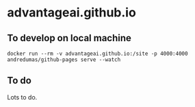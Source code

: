 # advantageai.github.io

## To develop on local machine
```
docker run --rm -v advantageai.github.io:/site -p 4000:4000 andredumas/github-pages serve --watch
```

## To do
Lots to do.

